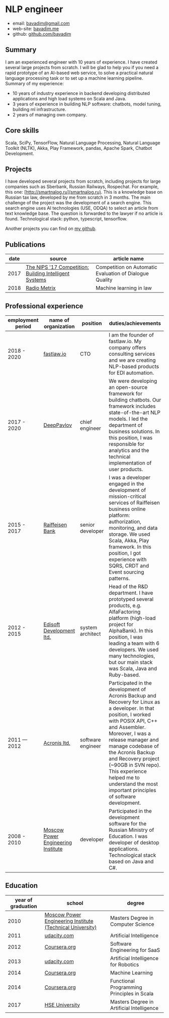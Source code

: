 # NLP engineer

* email: [bavadim@gmail.com](mailto:bavadim@gmail.com)
* web-site: [bavadim.me](http://bavadim.me)
* github: [github.com/bavadim](https://github.com/bavadim/)

## Summary

I am an experienced engineer with 10 years of experience. I have created several large projects from scratch. I will be glad to help you if you need a rapid prototype of an AI-based web service, to solve a practical natural language processing task or to set up a machine learning pipeline. Summary of my experience:

- 10 years of industry experience in backend developing distributed applications and high load systems on Scala and Java.
- 3 years of experience in building NLP software: chatbots, model tuning, building ml infrastructure.
- 2 years of managing own company.

## Core skills

Scala, SciPy, TensorFlow, Natural Language Processing, Natural Language Toolkit (NLTK), Akka, Play Framework, pandas, Apache Spark, Chatbot Development.

## Projects

I have developed several projects from scratch, including projects for large companies such as Sberbank, Russian Railways, Rospechat. For example, this one: [http://smartnalog.ru](smartnalog.ru). This is a knowledge base on Russian tax law, developed by me from scratch in 3 months. The main challenge of the project was the development of a search engine. This search engine uses AI technologies (USE, ODQA) to select an article from text knowledge base. The question is forwarded to the lawyer if no article is found. Technological stack: python, typescript, tensorflow.

Another projects you can find on [my github](github.com/bavadim).

## Publications

| date | source | article name |
| --- | --- | --- |
| 2017 | [The NIPS '17 Competition: Building Intelligent Systems](https://docs.google.com/viewer?a=v&pid=sites&srcid=Y2hhbGVhcm4ub3JnfHdvcmtzaG9wfGd4Ojc5ZjI4MGYzMDE2MzU4NjQ) | Competition on Automatic Evaluation of Dialogue Quality |
| 2018 | [Radio Metrix](https://radio.mediametrics.ru/dossier/14112/) | Machine learning in law |

## Professional experience

| employment period | name of organization | position | duties/achievements |
| --- | --- | --- | --- |
| 2018 - 2020 | [fastlaw.io](https://fastlaw.io/) | CTO | I am the founder of fastlaw.io. My company offers consulting services and we are creating NLP-based products for EDI automation. |
| 2017 - 2020 | [DeepPavlov](http://ipavlov.ai/) | chief engineer | We were developing an open-source framework for building chatbots. Our framework includes state-of-the-art NLP models. I led the department of business solutions. In this position, I was responsible for analytics and the technical implementation of user products. |
| 2015 - 2017 | [Raiffeisen Bank](https://www.raiffeisen.ru) | senior developer | I was a developer engaged in the development of mission-critical services of Raiffeisen business online platform: authorization, monitoring, and data storage. We used Scala, Akka, Play framework. In this position, I got experience with SQRS, CRDT and Event sourcing patterns. |
| 2012 - 2015 | [Edisoft Development ltd.](https://ediweb.com) | system architect | Head of the R&D department. I have prototyped several products, e.g. AlfaFactoring platform (high-load project for AlphaBank). In this position, I was leading a team with 6 developers. We used many technologies, but our main stack was Scala, Java and Ruby-based. |
| 2011 — 2012 | [Acronis ltd.](http://www.acronis.com) | software engineer | Participated in the development of Acronis Backup and Recovery for Linux as a developer. In that position, I worked with POSIX API, C++ and Assembler. Moreover, I was a release manager and manage codebase of the Acronis Backup and Recovery project (~90GB in SVN repo). This experience helped me to understand the most important principles of software development. |
| 2008 - 2010 | [Moscow Power Engineering Institute](https://mpei.ru/lang/en/Pages/default.aspx) | developer | Participated in the development software for the Russian Ministry of Education. I was developer of desktop applications. Technological stack based on Java and C#.  |

## Education

| year of graduation | school | degree |
| --- | --- | --- |
| 2010          | [Moscow Power Engineering Institute (Technical University)](https://mpei.ru/lang/en/Pages/default.aspx)                              | Masters Degree in Computer Science |
| 2011          | [udacity.com](https://www.udacity.com)                                          | Artificial Intelligence |
| 2012          | [Coursera.org](https://www.coursera.org)                                        | Software Engineering for SaaS |
| 2013          | [udacity.com](https://www.udacity.com)                                          | Artificial Intelligence for Robotics |
| 2014          | [Coursera.org](https://www.coursera.org)                                        | Machine Learning |
| 2014          | [Coursera.org](https://www.coursera.org)                                        | Functional Programming Principles in Scala |
| 2017          | [HSE University](https://www.hse.ru/)                                                      | Masters Degree in Artificial Intelligence |
